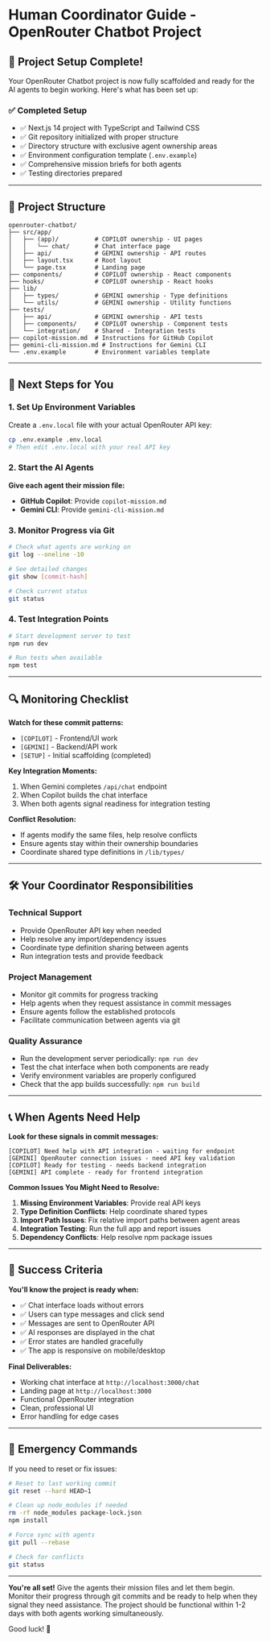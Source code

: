 # Human Coordinator Guide - OpenRouter Chatbot Project

## 🎯 Project Setup Complete!

Your OpenRouter Chatbot project is now fully scaffolded and ready for the AI agents to begin working. Here's what has been set up:

### ✅ Completed Setup

- ✅ Next.js 14 project with TypeScript and Tailwind CSS
- ✅ Git repository initialized with proper structure
- ✅ Directory structure with exclusive agent ownership areas
- ✅ Environment configuration template (`.env.example`)
- ✅ Comprehensive mission briefs for both agents
- ✅ Testing directories prepared

---

## 📁 Project Structure

```
openrouter-chatbot/
├── src/app/
│   ├── (app)/          # COPILOT ownership - UI pages
│   │   └── chat/       # Chat interface page
│   ├── api/            # GEMINI ownership - API routes
│   ├── layout.tsx      # Root layout
│   └── page.tsx        # Landing page
├── components/         # COPILOT ownership - React components
├── hooks/              # COPILOT ownership - React hooks
├── lib/
│   ├── types/          # GEMINI ownership - Type definitions
│   └── utils/          # GEMINI ownership - Utility functions
├── tests/
│   ├── api/            # GEMINI ownership - API tests
│   ├── components/     # COPILOT ownership - Component tests
│   └── integration/    # Shared - Integration tests
├── copilot-mission.md  # Instructions for GitHub Copilot
├── gemini-cli-mission.md # Instructions for Gemini CLI
└── .env.example        # Environment variables template
```

---

## 🚀 Next Steps for You

### 1. Set Up Environment Variables

Create a `.env.local` file with your actual OpenRouter API key:

```bash
cp .env.example .env.local
# Then edit .env.local with your real API key
```

### 2. Start the AI Agents

**Give each agent their mission file:**

- **GitHub Copilot**: Provide `copilot-mission.md`
- **Gemini CLI**: Provide `gemini-cli-mission.md`

### 3. Monitor Progress via Git

```bash
# Check what agents are working on
git log --oneline -10

# See detailed changes
git show [commit-hash]

# Check current status
git status
```

### 4. Test Integration Points

```bash
# Start development server to test
npm run dev

# Run tests when available
npm test
```

---

## 🔍 Monitoring Checklist

**Watch for these commit patterns:**

- `[COPILOT]` - Frontend/UI work
- `[GEMINI]` - Backend/API work
- `[SETUP]` - Initial scaffolding (completed)

**Key Integration Moments:**

1. When Gemini completes `/api/chat` endpoint
2. When Copilot builds the chat interface
3. When both agents signal readiness for integration testing

**Conflict Resolution:**

- If agents modify the same files, help resolve conflicts
- Ensure agents stay within their ownership boundaries
- Coordinate shared type definitions in `/lib/types/`

---

## 🛠️ Your Coordinator Responsibilities

### Technical Support

- Provide OpenRouter API key when needed
- Help resolve any import/dependency issues
- Coordinate type definition sharing between agents
- Run integration tests and provide feedback

### Project Management

- Monitor git commits for progress tracking
- Help agents when they request assistance in commit messages
- Ensure agents follow the established protocols
- Facilitate communication between agents via git

### Quality Assurance

- Run the development server periodically: `npm run dev`
- Test the chat interface when both components are ready
- Verify environment variables are properly configured
- Check that the app builds successfully: `npm run build`

---

## 📞 When Agents Need Help

**Look for these signals in commit messages:**

```
[COPILOT] Need help with API integration - waiting for endpoint
[GEMINI] OpenRouter connection issues - need API key validation
[COPILOT] Ready for testing - needs backend integration
[GEMINI] API complete - ready for frontend integration
```

**Common Issues You Might Need to Resolve:**

1. **Missing Environment Variables**: Provide real API keys
2. **Type Definition Conflicts**: Help coordinate shared types
3. **Import Path Issues**: Fix relative import paths between agent areas
4. **Integration Testing**: Run the full app and report issues
5. **Dependency Conflicts**: Help resolve npm package issues

---

## 🎯 Success Criteria

**You'll know the project is ready when:**

- ✅ Chat interface loads without errors
- ✅ Users can type messages and click send
- ✅ Messages are sent to OpenRouter API
- ✅ AI responses are displayed in the chat
- ✅ Error states are handled gracefully
- ✅ The app is responsive on mobile/desktop

**Final Deliverables:**

- Working chat interface at `http://localhost:3000/chat`
- Landing page at `http://localhost:3000`
- Functional OpenRouter integration
- Clean, professional UI
- Error handling for edge cases

---

## 🚨 Emergency Commands

If you need to reset or fix issues:

```bash
# Reset to last working commit
git reset --hard HEAD~1

# Clean up node_modules if needed
rm -rf node_modules package-lock.json
npm install

# Force sync with agents
git pull --rebase

# Check for conflicts
git status
```

---

**You're all set!** Give the agents their mission files and let them begin. Monitor their progress through git commits and be ready to help when they signal they need assistance. The project should be functional within 1-2 days with both agents working simultaneously.

Good luck! 🚀
